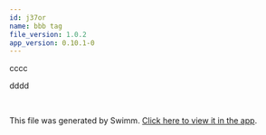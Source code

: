 ```yaml
---
id: j37or
name: bbb tag
file_version: 1.0.2
app_version: 0.10.1-0
---
```


cccc

dddd

<br/>

This file was generated by Swimm. [Click here to view it in the app](http://localhost:5000/repos/Z2l0aHViJTNBJTNBdDElM0ElM0FlcmFuLXN3aW1t/docs/j37or).
